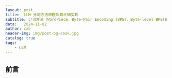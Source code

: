 ```yaml
---
layout: post
title:  LLM-分词方法原理及其代码实现
subtitle: 分词方法（WordPiece，Byte-Pair Encoding (BPE)，Byte-level BPE(BBPE)原理及其代码实现）
data:   2024-11-02
author: czb
header-img: img/post-bg-cook.jpg
catalog: true
tags:
    - LLM
---
```


## 前言

